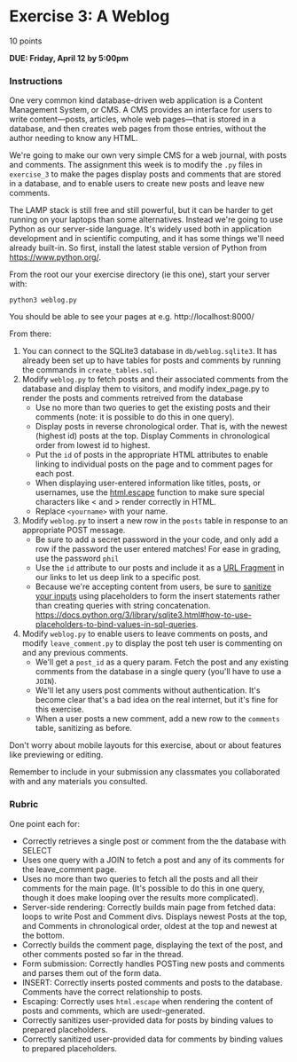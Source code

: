 # Exercise 3: A Weblog

10 points

**DUE: Friday, April 12 by 5:00pm**

### Instructions

One very common kind database-driven web application is a Content Management
System, or CMS. A CMS provides an interface for users to write content—posts,
articles, whole web pages—that is stored in a database, and then creates web
pages from those entries, without the author needing to know any HTML.

We're going to make our own very simple CMS for a web journal, with posts and
comments. The assignment this week is to modify the `.py` files in `exercise_3`
to make the pages display posts and comments that are stored in a database, and
to enable users to create new posts and leave new comments.

The LAMP stack is still free and still powerful, but it can be harder to get running on your laptops than some alternatives. Instead we're going to use Python as our server-side language. It's widely used both in application development and in scientific computing, and it has some things we'll need already built-in. So first, install the latest stable version of Python from https://www.python.org/.

From the root our your exercise directory (ie this one), start your server with:

`python3 weblog.py`

You should be able to see your pages at e.g. http://localhost:8000/

From there:
1. You can connect to the SQLite3 database in `db/weblog.sqlite3`. It has
  already been set up to have tables for posts and comments by running the
  commands in `create_tables.sql`.
1. Modify `weblog.py` to fetch posts and their associated comments from the
    database and display them to visitors, and modify index_page.py to render the 
    posts and comments retreived from the database
    - Use no more than two queries to get the existing posts and their comments
      (note: it is possible to do this in one query).
    - Display posts in reverse chronological order. That is, with the newest
      (highest id) posts at the top. Display Comments in chronological order from
      lowest id to highest.
    - Put the `id` of posts in the appropriate HTML attributes to enable
      linking to individual posts on the page and to comment pages for each post.
    - When displaying user-entered information like titles, posts, or usernames, use
      the [html.escape](https://docs.python.org/3/library/html.html#html.escape)
      function to make sure special characters like < and > render correctly in HTML.
    - Replace `<yourname>` with your name.
1. Modify `weblog.py` to insert a new row in the `posts` table in response to an 
    appropriate POST message.
    - Be sure to add a secret password in the your code, and only add a row if the
      password the user entered matches! For ease in grading, use the password `phil`
    - Use the `id` attribute to our posts and include it as a
      [URL Fragment](https://en.wikipedia.org/wiki/URI_fragment) in our links to
      let us deep link to a specific post.
    - Because we're accepting content from users, be sure to
      [sanitize your inputs](https://xkcd.com/327/) using placeholders to form the insert
      statements rather than creating queries with string concatenation.
      https://docs.python.org/3/library/sqlite3.html#how-to-use-placeholders-to-bind-values-in-sql-queries.
1. Modify `weblog.py` to enable users to leave comments on posts, and modify 
  `leave_comment.py` to display the post teh user is commenting on and any previous comments.
    - We'll get a `post_id` as a query param. Fetch the post and any existing
      comments from the database in a single query (you'll have to use a `JOIN`).
    - We'll let any users post comments without authentication. It's become clear
      that's a bad idea on the real internet, but it's fine for this exercise.
    - When a user posts a new comment, add a new row to the `comments` table,
      sanitizing as before.

Don't worry about mobile layouts for this exercise, about or about features like
previewing or editing.

Remember to include in your submission any classmates you collaborated with and
any materials you consulted.

### Rubric

One point each for:
- Correctly retrieves a single post or comment from the the database with SELECT
- Uses one query with a JOIN to fetch a post and any of its
  comments for the leave_comment page.
- Uses no more than two queries to fetch all the posts and all their comments
  for the main page. (It's possible to do this in one query, though it does make
  looping over the results more complicated).
- Server-side rendering: Correctly builds main page from fetched data: loops to
  write Post and Comment divs. Displays newest Posts at the top, and Comments in
  chronological order, oldest at the top and newest at the bottom.
- Correctly builds the comment page, displaying the text of the post,
  and other comments posted so far in the thread.
- Form submission: Correctly handles POSTing new posts and comments and parses
  them out of the form data.
- INSERT: Correctly inserts posted comments and posts to the database. Comments
  have the correct relationship to posts.
- Escaping: Correctly uses `html.escape` when rendering the content of posts
  and comments, which are usedr-generated.
- Correctly sanitizes user-provided data for posts by binding values to prepared 
  placeholders.
- Correctly sanitized user-provided data for comments by binding values to prepared 
  placeholders.
